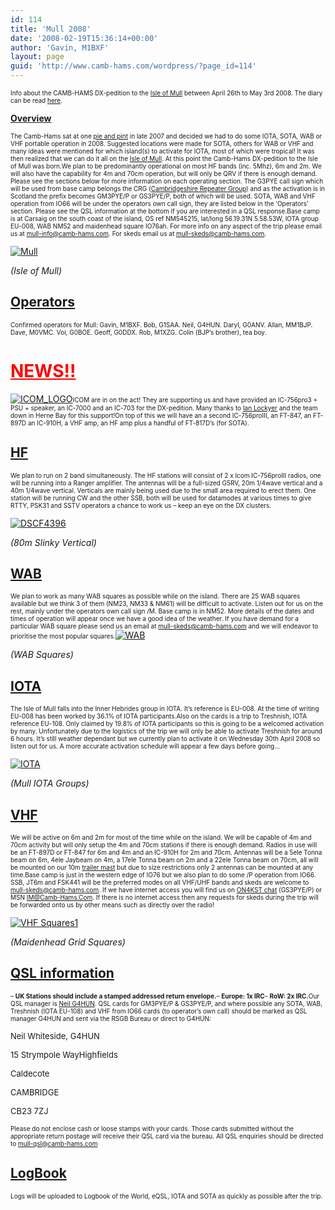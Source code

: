 ```yaml
---
id: 114
title: 'Mull 2008'
date: '2008-02-19T15:36:14+00:00'
author: 'Gavin, M1BXF'
layout: page
guid: 'http://www.camb-hams.com/wordpress/?page_id=114'
---
```


<span style="font-size: x-small;">Info about the CAMB-HAMS DX-pedition to the </span>[<span style="font-size: x-small;">Isle of Mull</span>](http://www.isle.of.mull.com/)<span style="font-size: x-small;"> between April 26th to May 3rd 2008. The diary can be read [here](http://www.camb-hams.com/coming-events/camb-hams-mull-dx-pedition/the-mull-diary).</span>

**<span style="text-decoration: underline;">Overview</span>**

<span style="font-size: x-small;">The Camb-Hams sat at one </span>[<span style="font-size: x-small;">pie and pint</span>](http://www.camb-hams.com/coming-events)<span style="font-size: x-small;"> in late 2007 and decided we had to do some IOTA, SOTA, WAB or VHF portable operation in 2008. Suggested locations were made for SOTA, others for WAB or VHF and many ideas were mentioned for which island(s) to activate for IOTA, most of which were tropical! It was then realized that we can do it all on the </span>[<span style="font-size: x-small;">Isle of Mull</span>](http://maps.google.co.uk/maps?f=q&hl=en&geocode=&q=isle+of+mull&ie=UTF8&ll=56.656226,-5.317383&spn=4.313004,10.129395&z=7)<span style="font-size: x-small;">. At this point the Camb-Hams DX-pedition to the Isle of Mull was born.</span><span style="font-size: x-small;">We plan to be predominantly operational on most HF bands (inc. 5Mhz), 6m and 2m. We will also have the capability for 4m and 70cm operation, but will only be QRV if there is enough demand. Please see the sections below for more information on each operating section. The G3PYE call sign which will be used from base camp belongs the CRG (</span>[<span style="font-size: x-small;">Cambridgeshire Repeater Group</span>](http://www.cambridgerepeaters.net/)<span style="font-size: x-small;">) and as the activation is in Scotland the prefix becomes GM3PYE/P or</span><span style="font-size: x-small;"> GS3PYE/P, both of which will be used. SOTA, WAB and VHF operation from IO66 will be under the operators own call sign, they are listed below in the ‘Operators’ section. Please see the QSL information at the bottom if you are interested in a QSL response.</span><span style="font-size: x-small;">Base camp is at Carsaig on the south coast of the island, OS ref NM545215, lat/long 56.19.31N 5.58.53W, IOTA group EU-008, WAB NM52 and maidenhead square IO76ah. For more info on any aspect of the trip please email us at </span>[<span style="font-size: x-small;">mull-info@camb-hams.com</span>](mailto:mull-info@camb-hams.com)<span style="font-size: x-small;">. For skeds email us at </span>[<span style="font-size: x-small;">mull-skeds@camb-hams.com</span>](mailto:mull-skeds@camb-hams.com)<span style="font-size: x-small;">.</span>

[![Mull](http://www.camb-hams.com/wp-content/uploads/mull-thumb1.jpg)](http://www.camb-hams.com/wp-content/uploads/mull1.jpg)

*(Isle of Mull)*

## **<span style="text-decoration: underline;">Operators</span>**

<span style="font-size: x-small;">Confirmed operators for Mull: Gavin, M1BXF. Bob, G1SAA. Neil, G4HUN. Daryl, G0ANV. Allan, MM1BJP. Dave, M0VMC. Voi, G0BOE. Geoff, G0DDX. Rob, M1XZG. Colin (BJP’s brother), tea boy.</span>

# <span style="color: #ff0000;"><span style="text-decoration: underline;">**NEWS!!**</span></span>

[![ICOM_LOGO](http://www.camb-hams.com/wp-content/uploads/icom-logo-thumb.jpg)](http://www.camb-hams.com/wp-content/uploads/icom-logo.jpg)<span style="font-size: x-small;">ICOM are in on the act! They are supporting us and have provided an IC-756pro3 + PSU + speaker, an IC-7000 and an IC-703 for the DX-pedition. </span><span style="font-size: x-small;">Many thanks to </span>[<span style="font-size: x-small;">Ian Lockyer</span>](mailto:IanL@icomuk.co.uk)<span style="font-size: x-small;"> and the team down in Herne Bay for this support!</span><span style="font-size: x-small;">On top of this we will have an a second IC-756proIII, an FT-847, an FT-897D an IC-910H, a VHF amp, an HF amp plus a handful of FT-817D’s (for SOTA).</span>

## **<span style="text-decoration: underline;">HF</span>**

<span style="font-size: x-small;">We plan to run on 2 band simultaneously. The HF stations will consist of 2 x Icom IC-756proIII radios, one will be running into a Ranger amplifier. The antennas will be a full-sized G5RV, 20m 1/4wave vertical and a 40m 1/4wave vertical. Verticals are mainly being used due to the small area required to erect them. One station will be running CW and the other SSB, both will be used for datamodes at various times to give RTTY, PSK31 and SSTV operators a chance to work us – keep an eye on the DX clusters.</span>

[![DSCF4396](http://www.camb-hams.com/wp-content/uploads/dscf4396-thumb.jpg)](http://www.camb-hams.com/wp-content/uploads/dscf4396.jpg)

*(80m Slinky Vertical)*

## <span style="text-decoration: underline;">**WAB**</span>

<span style="font-size: x-small;">We plan to work as many WAB squares as possible while on the island. There are 25 WAB squares available but we think 3 of them (NM23, NM33 &amp; NM61) will be difficult to activate. Listen out for us on the rest, mainly under the operators own call sign /M. Base camp is in NM52. More details of the dates and times of operation will appear once we have a good idea of the weather. If you have demand for a particular WAB square please send us an email at </span>[<span style="font-size: x-small;">mull-skeds@camb-hams.com</span>](mailto:mull-skeds@camb-hams.com)<span style="font-size: x-small;"> and we will endeavor to prioritise the most popular squares.</span>[![WAB](http://www.camb-hams.com/wp-content/uploads/wab-thumb.jpg)](http://www.camb-hams.com/wp-content/uploads/wab.jpg)

*(WAB Squares)*

## **<span style="text-decoration: underline;">IOTA</span>**

<span style="font-size: x-small;">The Isle of Mull falls into the Inner Hebrides group in IOTA. It’s reference is EU-008. At the time of writing EU-008 has been worked by 36.1% of IOTA participants.</span><span style="font-size: x-small;">Also on the cards is a trip to Treshnish, IOTA reference EU-108. Only claimed by 19.8% of IOTA participants so this is going to be a welcomed activation by many. Unfortunately due to the logistics of the trip we will only be able to activate Treshnish for around 6 hours. It’s still weather dependant but we currently plan to activate it on Wednesday 30th April 2008 so listen out for us. A more accurate activation schedule will appear a few days before going…</span>

[![IOTA](http://www.camb-hams.com/wp-content/uploads/iota-thumb.jpg)](http://www.camb-hams.com/wp-content/uploads/iota.jpg)

*(Mull IOTA Groups)*

## **<span style="text-decoration: underline;">VHF</span>**

<span style="font-size: x-small;">We will be active on 6m and 2m for most of the time while on the island. We will be capable of 4m and 70cm activity but will only setup the 4m and 70cm stations if there is enough demand. Radios in use will be an FT-897D or FT-847 for 6m and 4m and an IC-910H for 2m and 70cm. Antennas will be a 5ele Tonna beam on 6m, 4ele Jaybeam on 4m, a 17ele Tonna beam on 2m and a 22ele Tonna beam on 70cm, all will be mounted on our 10m </span>[<span style="font-size: x-small;">trailer mast</span>](http://www.camb-hams.com/gallery/v/various/Trailer+Mast/)<span style="font-size: x-small;"> but due to size restrictions only 2 antennas can be mounted at any time.</span><span style="font-size: x-small;">Base camp is just in the western edge of IO76 but we also plan to do some /P operation from IO66. SSB, JT6m and FSK441 will be the preferred modes on all VHF/UHF bands and skeds are welcome to </span>[<span style="font-size: x-small;">mull-skeds@camb-hams.com</span>](mailto:mull-skeds@camb-hams.com)<span style="font-size: x-small;">. If we have internet access you will find us on </span>[<span style="font-size: x-small;">ON4KST chat</span>](http://www.on4kst.com/chat/start.php)<span style="font-size: x-small;"> (GS3PYE/P) or MSN <IM@Camb-Hams.Com>. If there is no internet access then any requests for skeds during the trip will be forwarded onto us by other means such as directly over the radio!</span>

[![VHF Squares1](http://www.camb-hams.com/wp-content/uploads/vhf-squares1-thumb.jpg)](http://www.camb-hams.com/wp-content/uploads/vhf-squares1.jpg)

*(Maidenhead Grid Squares)*

## **<span style="text-decoration: underline;">QSL information</span>**

<span style="font-size: x-small;">– </span><span style="font-size: x-small;">**UK Stations should include a stamped addressed return envelope.**– </span><span style="font-size: x-small;">**Europe: 1x IRC**– </span>**<span style="font-size: x-small;">RoW: 2x IRC.</span>**<span style="font-size: x-small;">Our QSL manager is </span>[<span style="font-size: x-small;">Neil G4HUN</span>](http://www.qrz.com/g4hun)<span style="font-size: x-small;">. </span><span style="font-size: 14px;"><span style="font-size: x-small;">QSL cards for GM3PYE/P &amp; GS3PYE/P, and where possible any SOTA, WAB, Treshnish (IOTA EU-108) and VHF from IO66 cards (to operator’s own call) should be marked as QSL manager G4HUN and sent via the RSGB Bureau or direct to G4HUN:</span></span>

<span style="font-size: 14px;"><span style="font-size: small;">Neil Whiteside, G4HUN</span></span>

<span style="font-size: 14px;"><span style="font-size: small;">15 Strympole WayHighfields</span></span>

<span style="font-size: 14px;"><span style="font-size: small;">Caldecote</span></span>

<span style="font-size: 14px;"><span style="font-size: small;">CAMBRIDGE</span></span>

<span style="font-size: 14px;"><span style="font-size: small;">CB23 7ZJ</span></span>

<span style="font-size: 14px;"><span style="font-size: x-small;">Please do not enclose cash or loose stamps with your cards. Those cards submitted without the appropriate return postage will receive their QSL card via the bureau. </span></span><span style="font-size: 14px;"><span style="font-size: x-small;">All QSL enquiries should be directed to </span>[<span style="font-size: x-small;">mull-qsl@camb-hams.com</span>](mailto:mull-qsl@camb-hams.com)</span>

## <span style="text-decoration: underline;">LogBook</span>

<span style="font-size: 14px;"><span style="font-size: x-small;">Logs will be uploaded to Logbook of the World, eQSL, IOTA and SOTA as quickly as possible after the trip.</span> </span>
